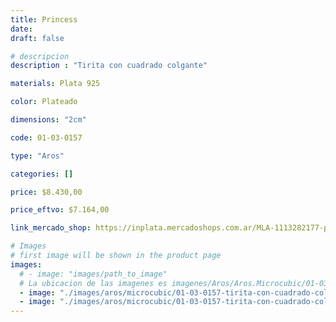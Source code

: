 ```yaml
---
title: Princess
date: 
draft: false

# descripcion
description : "Tirita con cuadrado colgante"

materials: Plata 925

color: Plateado

dimensions: "2cm"

code: 01-03-0157

type: "Aros"

categories: []

price: $8.430,00

price_eftvo: $7.164,00

link_mercado_shop: https://inplata.mercadoshops.com.ar/MLA-1113282177-princess-_JM

# Images
# first image will be shown in the product page
images:
  # - image: "images/path_to_image"
  # La ubicacion de las imagenes es imagenes/Aros/Aros.Microcubic/01-03-0157-princess
  - image: "./images/aros/microcubic/01-03-0157-tirita-con-cuadrado-colgante_a.jpeg"
  - image: "./images/aros/microcubic/01-03-0157-tirita-con-cuadrado-colgante_b.jpeg"
---
```

